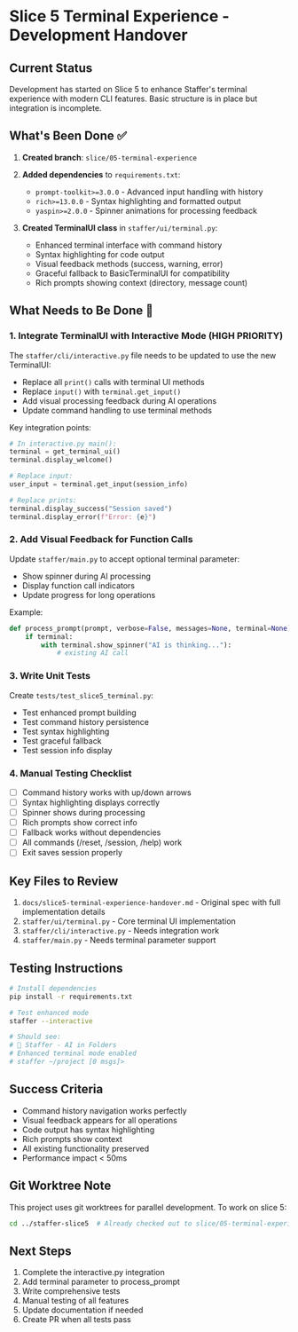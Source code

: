 # Slice 5 Terminal Experience - Development Handover

## Current Status
Development has started on Slice 5 to enhance Staffer's terminal experience with modern CLI features. Basic structure is in place but integration is incomplete.

## What's Been Done ✅
1. **Created branch**: `slice/05-terminal-experience`
2. **Added dependencies** to `requirements.txt`:
   - `prompt-toolkit>=3.0.0` - Advanced input handling with history
   - `rich>=13.0.0` - Syntax highlighting and formatted output
   - `yaspin>=2.0.0` - Spinner animations for processing feedback

3. **Created TerminalUI class** in `staffer/ui/terminal.py`:
   - Enhanced terminal interface with command history
   - Syntax highlighting for code output
   - Visual feedback methods (success, warning, error)
   - Graceful fallback to BasicTerminalUI for compatibility
   - Rich prompts showing context (directory, message count)

## What Needs to Be Done 🚧

### 1. Integrate TerminalUI with Interactive Mode (HIGH PRIORITY)
The `staffer/cli/interactive.py` file needs to be updated to use the new TerminalUI:
- Replace all `print()` calls with terminal UI methods
- Replace `input()` with `terminal.get_input()`
- Add visual processing feedback during AI operations
- Update command handling to use terminal methods

Key integration points:
```python
# In interactive.py main():
terminal = get_terminal_ui()
terminal.display_welcome()

# Replace input:
user_input = terminal.get_input(session_info)

# Replace prints:
terminal.display_success("Session saved")
terminal.display_error(f"Error: {e}")
```

### 2. Add Visual Feedback for Function Calls
Update `staffer/main.py` to accept optional terminal parameter:
- Show spinner during AI processing
- Display function call indicators
- Update progress for long operations

Example:
```python
def process_prompt(prompt, verbose=False, messages=None, terminal=None):
    if terminal:
        with terminal.show_spinner("AI is thinking..."):
            # existing AI call
```

### 3. Write Unit Tests
Create `tests/test_slice5_terminal.py`:
- Test enhanced prompt building
- Test command history persistence
- Test syntax highlighting
- Test graceful fallback
- Test session info display

### 4. Manual Testing Checklist
- [ ] Command history works with up/down arrows
- [ ] Syntax highlighting displays correctly
- [ ] Spinner shows during processing
- [ ] Rich prompts show correct info
- [ ] Fallback works without dependencies
- [ ] All commands (/reset, /session, /help) work
- [ ] Exit saves session properly

## Key Files to Review
1. `docs/slice5-terminal-experience-handover.md` - Original spec with full implementation details
2. `staffer/ui/terminal.py` - Core terminal UI implementation
3. `staffer/cli/interactive.py` - Needs integration work
4. `staffer/main.py` - Needs terminal parameter support

## Testing Instructions
```bash
# Install dependencies
pip install -r requirements.txt

# Test enhanced mode
staffer --interactive

# Should see:
# 🚀 Staffer - AI in Folders
# Enhanced terminal mode enabled
# staffer ~/project [0 msgs]> 
```

## Success Criteria
- Command history navigation works perfectly
- Visual feedback appears for all operations
- Code output has syntax highlighting
- Rich prompts show context
- All existing functionality preserved
- Performance impact < 50ms

## Git Worktree Note
This project uses git worktrees for parallel development. To work on slice 5:
```bash
cd ../staffer-slice5  # Already checked out to slice/05-terminal-experience
```

## Next Steps
1. Complete the interactive.py integration
2. Add terminal parameter to process_prompt
3. Write comprehensive tests
4. Manual testing of all features
5. Update documentation if needed
6. Create PR when all tests pass
